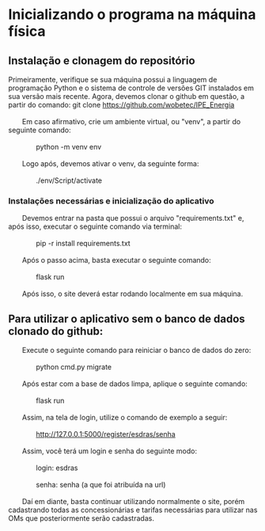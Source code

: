 # Inicializando o programa na máquina física


## Instalação e clonagem do repositório
Primeiramente, verifique se sua máquina possui a linguagem de programação Python e o sistema de controle de versões GIT instalados em sua versão mais recente.
Agora, devemos clonar o github em questão, a partir do comando:
  git clone https://github.com/wobetec/IPE_Energia
  <br></br>
  &emsp;&emsp;Em caso afirmativo, crie um ambiente virtual, ou "venv", a partir do seguinte comando:
        <br></br>
        &emsp;&emsp;&emsp;&emsp;python -m venv env
  <br></br>
  &emsp;&emsp;Logo após, devemos ativar o venv, da seguinte forma:
        <br></br>
        &emsp;&emsp;&emsp;&emsp;./env/Script/activate

### Instalações necessárias e inicialização do aplicativo
  &emsp;&emsp;Devemos entrar na pasta que possui o arquivo "requirements.txt" e, após isso, executar o seguinte comando via terminal:
        <br></br>
        &emsp;&emsp;&emsp;&emsp;pip -r install requirements.txt
  <br></br>
  &emsp;&emsp;Após o passo acima, basta executar o seguinte comando:
        <br></br>
        &emsp;&emsp;&emsp;&emsp;flask run
  <br></br>
  &emsp;&emsp;Após isso, o site deverá estar rodando localmente em sua máquina.

## Para utilizar o aplicativo sem o banco de dados clonado do github:
  &emsp;&emsp;Execute o seguinte comando para reiniciar o banco de dados do zero:
        <br></br>
        &emsp;&emsp;&emsp;&emsp;python cmd.py migrate
  <br></br>
  &emsp;&emsp;Após estar com a base de dados limpa, aplique o seguinte comando:
        <br></br>
        &emsp;&emsp;&emsp;&emsp;flask run
  <br></br>
  &emsp;&emsp;Assim, na tela de login, utilize o comando de exemplo a seguir:
        <br></br>
        &emsp;&emsp;&emsp;&emsp;http://127.0.0.1:5000/register/esdras/senha
  <br></br>
  &emsp;&emsp;Assim, você terá um login e senha do seguinte modo:
        <br></br>
        &emsp;&emsp;&emsp;&emsp;login: esdras
        <br></br>
        &emsp;&emsp;&emsp;&emsp;senha: senha (a que foi atribuída na url)
  <br></br>
  &emsp;&emsp;Daí em diante, basta continuar utilizando normalmente o site, porém cadastrando todas as concessionárias e tarifas necessárias para utilizar nas OMs que posteriormente serão cadastradas.
  
        
